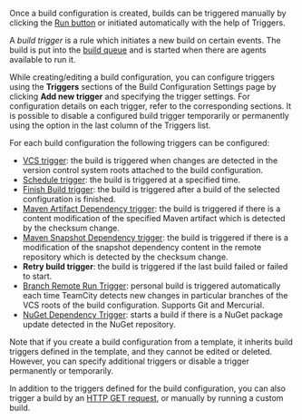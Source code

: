 [//]: # (title: Configuring Build Triggers)
[//]: # (auxiliary-id: Configuring Build Triggers)

Once a build configuration is created, builds can be triggered manually by clicking the [Run button](triggering-a-custom-build.md) or initiated automatically with the help of Triggers.

A _build trigger_ is a rule which initiates a new build on certain events. The build is put into the [build queue](build-queue.md) and is started when there are agents available to run it.

While creating/editing a build configuration, you can configure triggers using the __Triggers__ sections of the Build Configuration Settings page by clicking __Add new trigger__ and specifying the trigger settings. For configuration details on each trigger, refer to the corresponding sections. It is possible to disable a configured build trigger temporarily or permanently using the option in the last column of the Triggers list.

For each build configuration the following triggers can be configured:
* [VCS trigger](configuring-vcs-triggers.md): the build is triggered when changes are detected in the version control system roots attached to the build configuration.
* [Schedule trigger](configuring-schedule-triggers.md): the build is triggered at a specified time.
* [Finish Build trigger](configuring-finish-build-trigger.md): the build is triggered after a build of the selected configuration is finished.
* [Maven Artifact Dependency trigger](configuring-maven-triggers.md): the build is triggered if there is a content modification of the specified Maven artifact which is detected by the checksum change.
* [Maven Snapshot Dependency trigger](configuring-maven-triggers.md): the build is triggered if there is a modification of the snapshot dependency content in the remote repository which is detected by the checksum change.
* __Retry build trigger__: the build is triggered if the last build failed or failed to start.
* [Branch Remote Run Trigger](branch-remote-run-trigger.md): personal build is triggered automatically each time TeamCity detects new changes in particular branches of the VCS roots of the build configuration. Supports Git and Mercurial.
* [NuGet Dependency Trigger](nuget-dependency-trigger.md): starts a build if there is a NuGet package update detected in the NuGet repository.
<tip>

Note that if you create a build configuration from a template, it inherits build triggers defined in the template, and they cannot be edited or deleted. However, you can specify additional triggers or disable a trigger permanently or temporarily.
</tip>

In addition to the triggers defined for the build configuration, you can also trigger a build by an [HTTP GET request](accessing-server-by-http.md), or manually by running a custom build.
